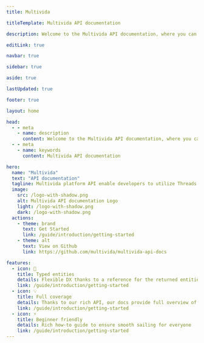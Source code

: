 ```yaml
---
title: Multivida

titleTemplate: Multivida API documentation

description: Welcome to the Multivida API documentation, where you can explore the various features and functionalities provided by our powerful API. Whether you're a developer or an enthusiast, our API offers seamless integration and access to a range of functionalities.

editLink: true

navbar: true

sidebar: true

aside: true

lastUpdated: true

footer: true

layout: home

head:
  - - meta
    - name: description
      content: Welcome to the Multivida API documentation, where you can explore the various features and functionalities provided by our powerful API. Whether you're a developer or an enthusiast, our API offers seamless integration and access to a range of functionalities.
  - - meta
    - name: keywords
      content: Multivida API documentation

hero:
  name: "Multivida"
  text: "API documentation"
  tagline: Multivida platform API enable developers to utilize Threads APIs
  image:
    src: /logo-with-shadow.png
    alt: Multivida API documentation Logo
    light: /logo-with-shadow.png
    dark: /logo-with-shadow.png
  actions:
    - theme: brand
      text: Get Started
      link: /guide/introduction/getting-started
    - theme: alt
      text: View on Github
      link: https://github.com/multivida/multivida-api-docs

features:
  - icon: 🔑
    title: Typed entities
    details: Flexible DX thanks to a reference for the returned entities.
    link: /guide/introduction/getting-started
  - icon: 💡
    title: Full coverage
    details: Thanks to our rich API, our docs provide full overview of what's possible in our platform.
    link: /guide/introduction/getting-started
  - icon: ⚡️
    title: Beginner friendly
    details: Rich how-to guide to ensure smooth sailing for everyone
    link: /guide/introduction/getting-started
---
```

